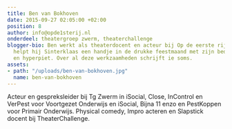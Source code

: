 ```yaml
---
title: Ben van Bokhoven
date: 2015-09-27 02:05:00 +02:00
position: 8
author: info@opde1sterij.nl
onderdeel: theatergroep zwerm, theaterchallenge
blogger-bio: Ben werkt als theaterdocent en acteur bij Op de eerste rij. Daarnaast
  helpt hij Sinterklaas een handje in de drukke feestmaand met zijn bedrijf Sinterklaas
  en hyperpiet. Over al deze werkzaamheden schrijft ie soms.
assets:
- path: "/uploads/ben-van-bokhoven.jpg"
  name: ben-van-bokhoven
---
```


Acteur en gespreksleider bij Tg Zwerm in iSocial, Close, InControl en VerPest voor Voortgezet Onderwijs en iSocial, Bijna 11 enzo en PestKoppen voor Primair Onderwijs.
Physical comedy, Impro acteren en Slapstick docent bij TheaterChallenge.